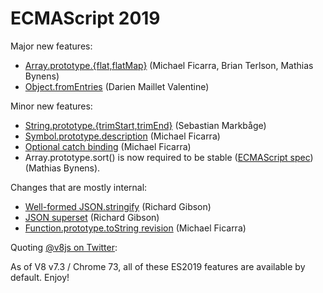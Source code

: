 # ECMAScript 2019

Major new features:

- [Array.prototype.{flat,flatMap}](http://2ality.com/2017/04/flatmap.html) (Michael Ficarra, Brian Terlson, Mathias Bynens)
- [Object.fromEntries](http://2ality.com/2019/01/object-from-entries.html) (Darien Maillet Valentine)

Minor new features:

- [String.prototype.{trimStart,trimEnd}](http://2ality.com/2019/01/string-prototype-trimstart-trimend.html) (Sebastian Markbåge)
- [Symbol.prototype.description](http://2ality.com/2019/01/symbol-prototype-description.html) (Michael Ficarra)
- [Optional catch binding](http://2ality.com/2017/08/optional-catch-binding.html) (Michael Ficarra)
- Array.prototype.sort() is now required to be stable ([ECMAScript spec](https://tc39.github.io/ecma262/#sec-array.prototype.sort)) (Mathias Bynens).

Changes that are mostly internal:

- [Well-formed JSON.stringify](http://2ality.com/2019/01/well-formed-stringify.html) (Richard Gibson)
- [JSON superset](http://2ality.com/2019/01/json-superset.html) (Richard Gibson)
- [Function.prototype.toString revision](http://2ality.com/2016/08/function-prototype-tostring.html) (Michael Ficarra)

Quoting [@v8js on Twitter](https://twitter.com/v8js/status/1090380906546683904):

As of V8 v7.3 / Chrome 73, all of these ES2019 features are available by default. Enjoy!
